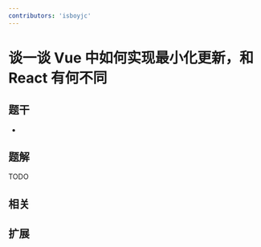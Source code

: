 ```yaml
---
contributors: 'isboyjc'
---
```


# 谈一谈 Vue 中如何实现最小化更新，和 React 有何不同


## 题干

- 



## 题解

<!-- ::: details 点我查看题解 -->

  TODO

<!-- ::: -->



## 相关



## 扩展
